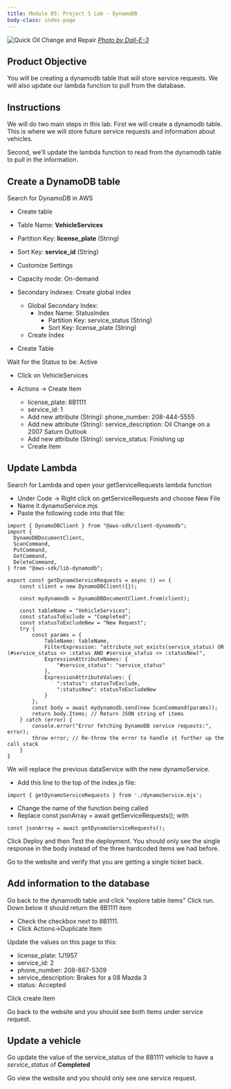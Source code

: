 ```yaml
---
title: Module 05: Project 5 Lab - DynamoDB
body-class: index-page
---
```


![Quick Oil Change and Repair]({{URLROOT}}/shared/img/quick-logo-service-requests.jpg)
*[Photo by Dall-E-3](https://openai.com/dall-e-3)*

## Product Objective

You will be creating a dynamodb table that will store service requests. We will also update our lambda function to pull from the database.


## Instructions

We will do two main steps in this lab. First we will create a dynamodb table. This is where we will store future service requests and information about vehicles.

Second, we'll update the lambda function to read from the dynamodb table to pull in the information.

## Create a DynamoDB table

Search for DynamoDB in AWS

* Create table

* Table Name: **VehicleServices**

* Partition Key: **license_plate** (String)
* Sort Key: **service_id** (String)

* Customize Settings
* Capacity mode: On-demand

* Secondary Indexes: Create global index
  * Global Secondary Index:
    * Index Name: StatusIndex
      * Partition Key: service_status (String)
      * Sort Key: license_plate (String)
  * Create Index

* Create Table

Wait for the Status to be: Active

* Click on VehicleServices

* Actions -> Create Item
  * license_plate: 8B1111
  * service_id: 1
  * Add new attribute (String): phone_number: 208-444-5555
  * Add new attribute (String): service_description: Oil Change on a 2007 Saturn Outlook
  * Add new attribute (String): service_status: Finishing up
  * Create item

## Update Lambda

Search for Lambda and open your getServiceRequests lambda function

* Under Code -> Right click on getServiceRequests and choose New File
* Name it dynamoService.mjs
* Paste the following code into that file:


```
import { DynamoDBClient } from "@aws-sdk/client-dynamodb";
import {
  DynamoDBDocumentClient,
  ScanCommand,
  PutCommand,
  GetCommand,
  DeleteCommand,
} from "@aws-sdk/lib-dynamodb";

export const getDynamoServiceRequests = async () => {
    const client = new DynamoDBClient({});
    
    const mydynamodb = DynamoDBDocumentClient.from(client);
    
    const tableName = "VehicleServices";    
    const statusToExclude = "Completed";
    const statusToExcludeNew = "New Request";
    try {
        const params = {
            TableName: tableName,
            FilterExpression: "attribute_not_exists(service_status) OR (#service_status <> :status AND #service_status <> :statusNew)",
            ExpressionAttributeNames: {
                "#service_status": "service_status"
            },
            ExpressionAttributeValues: {
                ":status": statusToExclude,
                ":statusNew": statusToExcludeNew
            }
        };      
        const body = await mydynamodb.send(new ScanCommand(params));
        return body.Items; // Return JSON string of items
    } catch (error) {
        console.error("Error fetching DynamoDB service requests:", error);
        throw error; // Re-throw the error to handle it further up the call stack
    }
}
```

We will replace the previous dataService with the new dynamoService.

* Add this line to the top of the index.js file:

```
import { getDynamoServiceRequests } from './dynamoService.mjs';
```

* Change the name of the function being called
* Replace     const jsonArray = await getServiceRequests(); with

```
const jsonArray = await getDynamoServiceRequests();
```

Click Deploy and then Test the deployment. You should only see the single response in the body instead of the three hardcoded items we had before.

Go to the website and verify that you are getting a single ticket back.

## Add information to the database

Go back to the dynamodb table and click "explore table items"
Click run. Down below it should return the 8B1111 item

* Check the checkbox next to 8B1111. 
* Click Actions->Duplicate Item

Update the values on this page to this:

* license_plate: 1J1957
* service_id: 2
* phone_number: 208-867-5309
* service_description: Brakes for a 08 Mazda 3
* status: Accepted

Click create item

Go back to the website and you should see both items under service request.

## Update a vehicle

Go update the value of the service_status of the 8B1111 vehicle to have a *service_status* of **Completed**

Go view the website and you should only see one service request.